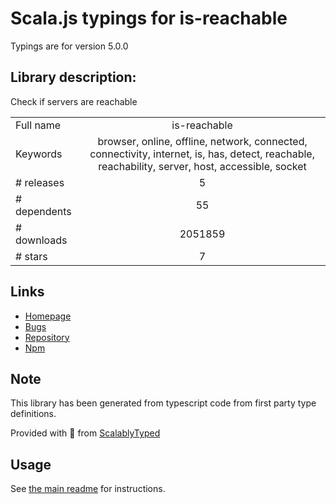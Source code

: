 
# Scala.js typings for is-reachable

Typings are for version 5.0.0

## Library description:
Check if servers are reachable

|                    |                 |
| ------------------ | :-------------: |
| Full name          | is-reachable |
| Keywords           | browser, online, offline, network, connected, connectivity, internet, is, has, detect, reachable, reachability, server, host, accessible, socket |
| # releases         | 5 |
| # dependents       | 55 |
| # downloads        | 2051859 |
| # stars            | 7 |

## Links
- [Homepage](https://github.com/sindresorhus/is-reachable#readme)
- [Bugs](https://github.com/sindresorhus/is-reachable/issues)
- [Repository](https://github.com/sindresorhus/is-reachable)
- [Npm](https://www.npmjs.com/package/is-reachable)
    


## Note
This library has been generated from typescript code from first party type definitions.

Provided with :purple_heart: from [ScalablyTyped](https://github.com/oyvindberg/ScalablyTyped)

## Usage
See [the main readme](../../readme.md) for instructions.


